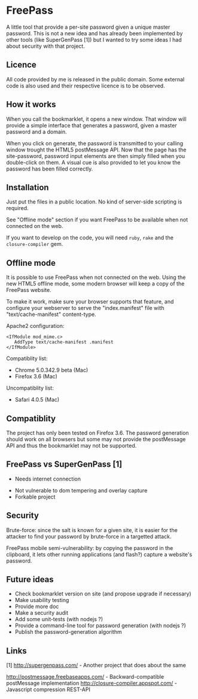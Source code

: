 FreePass
========

A little tool that provide a per-site password given a unique master password.
This is not a new idea and has already been implemented by other tools (like SuperGenPass [1]) but I wanted to try some ideas I had about security with that project.


Licence
-------

All code provided by me is released in the public domain. Some external code is also used and their respective licence is to be observed.

How it works
------------

When you call the bookmarklet, it opens a new window. That window will provide a simple interface that generates a password, given a master password and a domain.

When you click on generate, the password is transmitted to your calling window trought the HTML5 postMessage API. Now that the page has the site-password, password input elements are then simply filled when you double-click on them. A visual cue is also provided to let you know the password has been filled correctly.

Installation
------------

Just put the files in a public location. No kind of server-side scripting is required.

See "Offline mode" section if you want FreePass to be available when not connected on the web.

If you want to develop on the code, you will need `ruby`, `rake` and the `closure-compiler` gem.

Offline mode
------------

It is possible to use FreePass when not connected on the web. Using the new HTML5 offline mode, some modern browser will keep a copy of the FreePass website.

To make it work, make sure your browser supports that feature, and configure your webserver to serve the "index.manifest" file with "text/cache-manifest" content-type.

Apache2 configuration:

    <IfModule mod_mime.c>
       AddType text/cache-manifest .manifest
    </IfModule>


Compatiblity list:
  - Chrome 5.0.342.9 beta (Mac)
  - Firefox 3.6 (Mac)
  
Uncompatiblity list:
  - Safari 4.0.5 (Mac)

Compatiblity
------------

The project has only been tested on Firefox 3.6. The password generation should work on all browsers but some may not provide the postMessage API and thus the bookmarklet may not be supported.

FreePass vs SuperGenPass [1]
------------------------

- Needs internet connection
+ Not vulnerable to dom tempering and overlay capture
+ Forkable project

Security
--------

Brute-force: since the salt is known for a given site, it is easier for the attacker to find your password by brute-force in a targetted attack.

FreePass mobile semi-vulnerability: by copying the password in the clipboard, it lets other running applications (and flash?) capture a website's password.

Future ideas
------------

* Check bookmarklet version on site (and propose upgrade if necessary)
* Make usability testing
* Provide more doc
* Make a security audit
* Add some unit-tests (with nodejs ?)
* Provide a command-line tool for password generation (with nodejs ?)
* Publish the password-generation algorithm

Links
-----

[1] http://supergenpass.com/ - Another project that does about the same

http://postmessage.freebaseapps.com/ - Backward-compatible postMessage implementation
http://closure-compiler.appspot.com/ - Javascript compression REST-API
